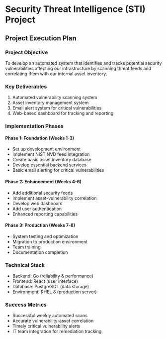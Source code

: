 # Security Threat Intelligence (STI) Project
## Project Execution Plan

### Project Objective
To develop an automated system that identifies and tracks potential security vulnerabilities affecting our infrastructure by scanning threat feeds and correlating them with our internal asset inventory.

### Key Deliverables
1. Automated vulnerability scanning system
2. Asset inventory management system
3. Email alert system for critical vulnerabilities
4. Web-based dashboard for tracking and reporting

### Implementation Phases

#### Phase 1: Foundation (Weeks 1-3)
- Set up development environment
- Implement NIST NVD feed integration
- Create basic asset inventory database
- Develop essential backend services
- Basic email alerting for critical vulnerabilities

#### Phase 2: Enhancement (Weeks 4-6)
- Add additional security feeds
- Implement asset-vulnerability correlation
- Develop web dashboard
- Add user authentication
- Enhanced reporting capabilities

#### Phase 3: Production (Weeks 7-8)
- System testing and optimization
- Migration to production environment
- Team training
- Documentation completion

### Technical Stack
- Backend: Go (reliability & performance)
- Frontend: React (user interface)
- Database: PostgreSQL (data storage)
- Environment: RHEL 8 (production server)

### Success Metrics
- Successful weekly automated scans
- Accurate vulnerability-asset correlation
- Timely critical vulnerability alerts
- IT team integration for remediation tracking

